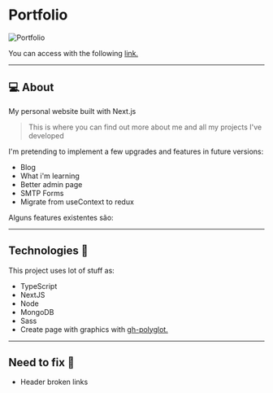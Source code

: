 # Portfolio

![Portfolio](https://user-images.githubusercontent.com/60369262/218871426-2d913db5-0c9d-4c22-8a38-d90ab25c13c5.png)

You can access with the following [link.](https://www.ilgarcia.com/)

---

## **💻 About**

My personal website built with Next.js

> This is where you can find out more about me and all my projects I've developed

I'm pretending to implement a few upgrades and features in future versions:

- Blog
- What i'm learning
- Better admin page
- SMTP Forms
- Migrate from useContext to redux

Alguns features existentes são:

---

## Technologies 🚀

This project uses lot of stuff as:

- TypeScript
- NextJS
- Node
- MongoDB
- Sass
- Create page with graphics with [gh-polyglot.](https://github.com/IonicaBizau/node-gh-polyglot) 

---

## Need to fix 👾

- Header broken links

